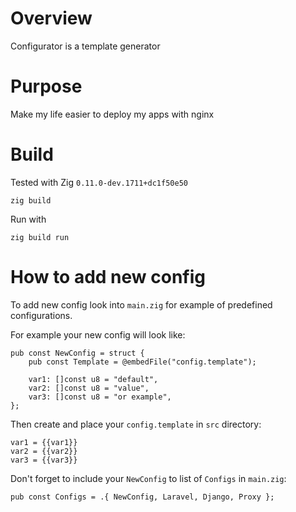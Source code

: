 # Overview

Configurator is a template generator

# Purpose

Make my life easier to deploy my apps with nginx

# Build

Tested with Zig `0.11.0-dev.1711+dc1f50e50`

```
zig build
```

Run with

```
zig build run
```

# How to add new config

To add new config look into `main.zig` for example of predefined configurations.

For example your new config will look like:

```zig
pub const NewConfig = struct {
    pub const Template = @embedFile("config.template");

    var1: []const u8 = "default",
    var2: []const u8 = "value",
    var3: []const u8 = "or example",
};
```

Then create and place your `config.template` in `src` directory:
```
var1 = {{var1}}
var2 = {{var2}}
var3 = {{var3}}
```

Don't forget to include your `NewConfig` to list of `Configs` in `main.zig`:

```
pub const Configs = .{ NewConfig, Laravel, Django, Proxy };
```
